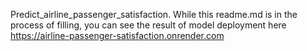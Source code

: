 Predict_airline_passenger_satisfaction.
While this readme.md is in the process of filling, you can see the result of model deployment here https://airline-passenger-satisfaction.onrender.com
